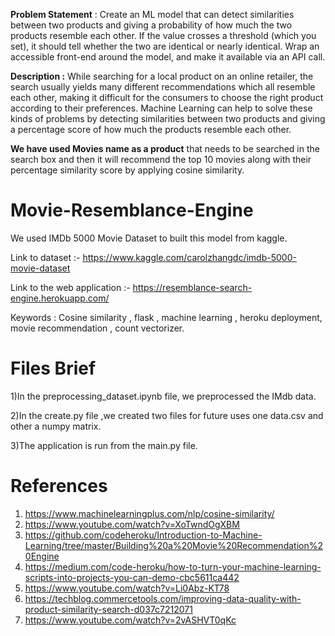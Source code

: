 **Problem Statement** : Create an ML model that can detect similarities between two products and giving a probability of how much the two products resemble each other. If the value crosses a threshold (which you set), it should tell whether the two are identical or nearly identical. Wrap an accessible front-end around the model, and make it available via an API call.


**Description :**
While searching for a local product on an online retailer, the search usually yields many different recommendations which all resemble each other, making it difficult for the consumers to choose the right product according to their preferences. Machine Learning can help to solve these kinds of problems by detecting similarities between two products and giving a percentage score of how much the products resemble each other.

**We have used Movies name as a product** that needs to be searched in the search box and then it will recommend the top 10 movies along with their percentage similarity score by applying cosine similarity.

# Movie-Resemblance-Engine

We used IMDb 5000 Movie Dataset to built this model from kaggle.

Link to dataset :- https://www.kaggle.com/carolzhangdc/imdb-5000-movie-dataset

Link to the web application :- https://resemblance-search-engine.herokuapp.com/

Keywords : Cosine similarity , flask , machine learning , heroku deployment, movie recommendation , count vectorizer. 

# Files Brief

1)In the preprocessing_dataset.ipynb file, we preprocessed the IMdb data. 

2)In the create.py file ,we created two files for future uses one data.csv and other a numpy matrix.

3)The application is run from the main.py file.

# References 
1) https://www.machinelearningplus.com/nlp/cosine-similarity/
2) https://www.youtube.com/watch?v=XoTwndOgXBM
3) https://github.com/codeheroku/Introduction-to-Machine-Learning/tree/master/Building%20a%20Movie%20Recommendation%20Engine
4) https://medium.com/code-heroku/how-to-turn-your-machine-learning-scripts-into-projects-you-can-demo-cbc5611ca442
5) https://www.youtube.com/watch?v=Li0Abz-KT78
6) https://techblog.commercetools.com/improving-data-quality-with-product-similarity-search-d037c7212071
7) https://www.youtube.com/watch?v=2vASHVT0qKc
